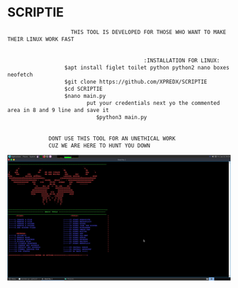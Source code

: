# SCRIPTIE

                        THIS TOOL IS DEVELOPED FOR THOSE WHO WANT TO MAKE THEIR LINUX WORK FAST

                                      
                                               :INSTALLATION FOR LINUX:
                      $apt install figlet toilet python python2 nano boxes neofetch
                      $git clone https://github.com/XPREDX/SCRIPTIE
                      $cd SCRIPTIE
                      $nano main.py
                             put your credentials next yo the commented area in 8 and 9 line and save it
                                $python3 main.py
                                
                                
                 DONT USE THIS TOOL FOR AN UNETHICAL WORK
                 CUZ WE ARE HERE TO HUNT YOU DOWN
                                
     
<img src="adv.png">
